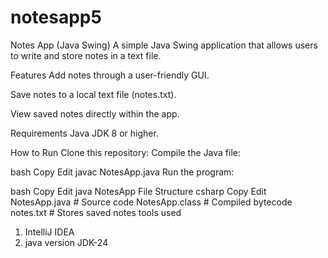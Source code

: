 # notesapp5
Notes App (Java Swing)
A simple Java Swing application that allows users to write and store notes in a text file.

Features
Add notes through a user-friendly GUI.

Save notes to a local text file (notes.txt).

View saved notes directly within the app.

Requirements
Java JDK 8 or higher.

How to Run
Clone this repository:
Compile the Java file:

bash
Copy
Edit
javac NotesApp.java
Run the program:

bash
Copy
Edit
java NotesApp
File Structure
csharp
Copy
Edit
NotesApp.java       # Source code
NotesApp.class      # Compiled bytecode
notes.txt           # Stores saved notes
tools used
1) IntelliJ IDEA
2) java version JDK-24

